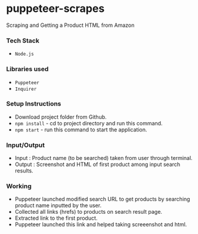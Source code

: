 # puppeteer-scrapes
Scraping and Getting a Product HTML from Amazon

### Tech Stack
- `Node.js`

### Libraries used
- `Puppeteer`
- `Inquirer`

### Setup Instructions
- Download project folder from Github.
- `npm install` - cd to project directory and run this command.
- `npm start` - run this command to start the application.

### Input/Output
- Input : Product name (to be searched) taken from user through terminal.
- Output : Screenshot and HTML of first product among input search results.

### Working
- Puppeteer launched modified search URL to get products by searching product name inputted by the user.
- Collected all links (hrefs) to products on search result page.
- Extracted link to the first product.
- Puppeteer launched this link and helped taking screeenshot and html.
